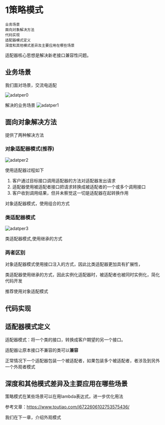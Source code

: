 # 1策略模式

    业务场景
    面向对象解决方法
    代码实现
    适配器模式定义
    深度和其他模式差异及主要应用在哪些场景

适配器核心思想是解决新老接口兼容性问题。

## 业务场景
我们面对场景，交流电适配

![adatper0](adatper0.png)

解决的业务场景
![adatper1](adatper1.png)

## 面向对象解决方法

提供了两种解决方法

### 对象适配器模式(推荐)
![adatper2](adatper2.png)

使用适配器过程如下

1. 客户通过目标接口调用适配器的方法对适配器发出请求
2. 适配器使用被适配者接口把请求转换成被适配者的一个或多个调用接口
3. 客户收到调用结果，但并未察觉这一切是适配器在起转换作用

对象适配器模式，使用组合的方式

### 类适配器模式
![adatper3](adatper3.png)

类适配器模式,使用继承的方式

### 两者区别

对象适配器模式使用接口注入的方式，因此比类适配器更加具有扩展性，

类适配器使用继承的方式，因此实例化适配器时，被适配者也被同时实例化，简化代码开发

推荐使用对象适配模式

## 代码实现


## 适配器模式定义


适配器模式：将一个类的接口，转换成客户期望的另一个接口。

适配器让原本接口不兼容的类可以**兼容**

正常情况下一个适配器包装一个被适配者，如果包装多个被适配者，者涉及到另外一个外观者模式


## 深度和其他模式差异及主要应用在哪些场景

策略模式在某些场景可以在用lambda表达式，进一步优化用法

参考文章：https://www.toutiao.com/i6722606102753575436/

我们在下一章，介绍外观模式
